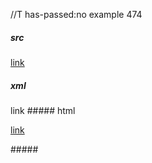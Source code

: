 //T has-passed:no
example 474
##### src
[link](/url "title \"&quot;")
##### xml
<?xml version="1.0" encoding="UTF-8"?>
<!DOCTYPE document SYSTEM "CommonMark.dtd">
<document xmlns="http://commonmark.org/xml/1.0">
  <paragraph>
    <link destination="/url" title="title &quot;&quot;">
      <text>link</text>
    </link>
  </paragraph>
</document>
##### html
<p><a href="/url" title="title &quot;&quot;">link</a></p>
#####
